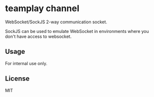 # teamplay channel

WebSocket/SockJS 2-way communication socket.

SockJS can be used to emulate WebSocket in environments where you don't have access to websocket.

## Usage

For internal use only.

## License

MIT
